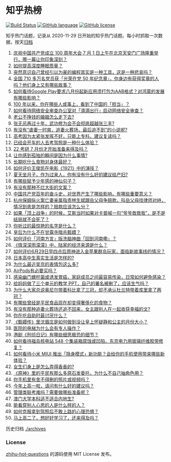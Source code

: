 # 知乎热榜
[![Build Status](https://github.com/ToWeLong/zhihu-hot-questions/workflows/CI/badge.svg)](https://github.com/ToWeLong/zhihu-hot-questions/actions)
[![GitHub language](https://img.shields.io/badge/language-golang-orange.svg)](https://golang.org/)
[![GitHub license](https://img.shields.io/github/license/ToWeLong/zhihu-hot-questions)](https://github.com/ToWeLong/zhihu-hot-questions/blob/main/LICENSE)

知乎热门话题，记录从 2020-11-29 日开始的知乎热门话题。每小时抓取一次数据，按天[归档](./archives)

<!-- BEGIN -->

1. [庆祝中国共产党成立 100 周年大会 7 月 1 日上午在北京天安门广场隆重举行，哪一幕让你印象深刻？](https://www.zhihu.com/question/469219832)
1. [如何提高深度睡眠质量？](https://www.zhihu.com/question/21367788)
1. [突然意识自己曾经引以为豪的编程其实是一种工具，这是一种悲哀吗？](https://www.zhihu.com/question/469223256)
1. [全国 710 多万名党员获「光荣在党 50 年纪念章」，你身边有获得奖章的人吗？他们身上又有哪些故事？](https://www.zhihu.com/question/469220759)
1. [如何看待Google Play要求八月份起新应用须打包为AAB格式？对鸿蒙的发展有哪些影响？](https://www.zhihu.com/question/469588431)
1. [100 年以来，你在哪些人或事上，看到了中国的「担当」？](https://www.zhihu.com/question/469083054)
1. [如何看待网络安全审查办公室对「滴滴出行」启动网络安全审查？](https://www.zhihu.com/question/469590210)
1. [老公不挣钱的婚姻怎么走下去?](https://www.zhihu.com/question/374704037)
1. [张无忌再过十年，武功修为会不会彻底超越张三丰?](https://www.zhihu.com/question/458327600)
1. [有没有“虐妻一时爽，追妻火葬场，最后追不到”的小说呢?](https://www.zhihu.com/question/397071668)
1. [高考因为太紧张发挥不好，只能上专科，建议复读吗？](https://www.zhihu.com/question/468480228)
1. [已经会开车的人去考驾照是一种什么体验？](https://www.zhihu.com/question/61195942)
1. [22 考研 7 月份才开始准备来得及吗？](https://www.zhihu.com/question/461398813)
1. [让你感到孤独的瞬间是因为什么事情?](https://www.zhihu.com/question/465940944)
1. [长期吃什么食物对身体最好？](https://www.zhihu.com/question/455630164)
1. [如何评价王俊凯在电影《1921》中的演技？](https://www.zhihu.com/question/468558447)
1. [夏天坐月子，作为过来人，你有没有什么好的建议给产妇?](https://www.zhihu.com/question/460231954)
1. [有哪些赋予少年感的神仙句子？](https://www.zhihu.com/question/464697831)
1. [有没有那种不烂大街的文案？](https://www.zhihu.com/question/466067005)
1. [中国共产党百年的奋斗史，对世界产生了哪些影响，有哪些重要意义？](https://www.zhihu.com/question/469274581)
1. [杭州保姆纵火案亡妻亲属指责林生斌跟岳父母争赔款，叫岳父母找律师对峙，情况到底是怎样的？赔款应该怎么分？](https://www.zhihu.com/question/469306984)
1. [如果「顶上战争」的时候，艾斯当时如果对卡普喊一句“爷爷救救我”，是不是结局就不会死了？](https://www.zhihu.com/question/275781764)
1. [你听过的最惊艳的名字是什么？](https://www.zhihu.com/question/265694919)
1. [皇后为什么不在甘露寺暗杀甄嬛？](https://www.zhihu.com/question/323782581)
1. [如何评价「河南方言」版洗脑神曲「回到河南嘞」？](https://www.zhihu.com/question/469090177)
1. [《情深深雨濛濛》中，陆家的经济来源是什么？](https://www.zhihu.com/question/54479741)
1. [如何评价6月29日早四点后原神进入金苹果群岛玩家，面临新故事线的情况？](https://www.zhihu.com/question/468978856)
1. [日本高中生真实生活是怎样的?](https://www.zhihu.com/question/358652855)
1. [为什么最近吴京的表情包这么多?](https://www.zhihu.com/question/459051105)
1. [AirPods有必要买吗？](https://www.zhihu.com/question/465884888)
1. [感染幽门螺杆菌或诱发胃癌，家庭成员之间最容易传染，日常如何避免感染？](https://www.zhihu.com/question/469701438)
1. [给妈妈做了三个单元的教学 PPT，自己的署名被删了，应该生气吗？](https://www.zhihu.com/question/466380653)
1. [为什么大家总说奥尼尔带着科比拿了三冠，却不承认杜兰特带着库里拿了两冠？](https://www.zhihu.com/question/466820448)
1. [有哪些曾经是平民食品现在却变得奢侈化的食物？](https://www.zhihu.com/question/468524945)
1. [有没有那种追妻火葬场还追不回来，女主跟别人在一起收获幸福的文?](https://www.zhihu.com/question/408254252)
1. [你在吃自助时最讨厌什么？](https://www.zhihu.com/question/63212359)
1. [《甄嬛传》里沈眉庄是如何做到没让皇上怀疑静和公主的月份大小？](https://www.zhihu.com/question/451619488)
1. [医院的电梯为什么会有专人操作？](https://www.zhihu.com/question/275348817)
1. [港剧《刑侦日记》有哪些细思极恐的细节？](https://www.zhihu.com/question/465226369)
1. [如何看待福岛核电站 548 个集装箱腐蚀或凹陷，东京电力用玻璃纤维胶带修复？](https://www.zhihu.com/question/469544314)
1. [如何看待小米 MIUI 推出「隐身模式」新功能？会给你的手机使用带来哪些新体验？](https://www.zhihu.com/question/469242892)
1. [女生们身上是怎么弄得香香的?](https://www.zhihu.com/question/285951733)
1. [《原神》里的平民有那么多原石发委托，为什么不自己抽角色用？](https://www.zhihu.com/question/462697256)
1. [你手机里有舍不得删的照片或视频吗？](https://www.zhihu.com/question/312849874)
1. [今年上高一啦，请问有什么好的建议吗？](https://www.zhihu.com/question/467877062)
1. [管理类联考难吗？需要做哪些准备呢？](https://www.zhihu.com/question/339992123)
1. [澳门大学本科适不适合内地生?](https://www.zhihu.com/question/371477684)
1. [能看穿别人心思的人是什么样的人？](https://www.zhihu.com/question/27095943)
1. [如何克服拿到驾照后不敢上路的心理恐惧？](https://www.zhihu.com/question/378244895)
1. [马上高二了，想好好学习了，还来得及吗？](https://www.zhihu.com/question/464340442)

<!-- END -->

历史归档 [./archives](./archives)


### License
[zhihu-hot-questions](https://github.com/towelong/zhihu-hot-questions) 的源码使用 MIT License 发布。